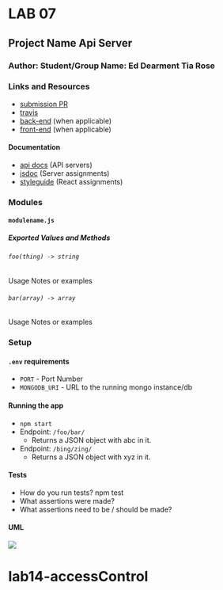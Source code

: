 # LAB 07

## Project Name Api Server

### Author: Student/Group Name: Ed Dearment Tia Rose

### Links and Resources
* [submission PR](https://github.com/yourname-401-advanced-javascript/lab-07/pull/1)
* [travis](https://travis-ci.com/yourname-401-advanced-javascript/lab-07)
* [back-end](https://immense-chamber-57517.herokuapp.com) (when applicable)
* [front-end](http://xyz.com) (when applicable)

#### Documentation
* [api docs](http://xyz.com) (API servers)
* [jsdoc](http://xyz.com) (Server assignments)
* [styleguide](http://xyz.com) (React assignments)

### Modules
#### `modulename.js`
##### Exported Values and Methods

###### `foo(thing) -> string`
Usage Notes or examples

###### `bar(array) -> array`
Usage Notes or examples

### Setup
#### `.env` requirements
* `PORT` - Port Number
* `MONGODB_URI` - URL to the running mongo instance/db

#### Running the app
* `npm start`
* Endpoint: `/foo/bar/`
  * Returns a JSON object with abc in it.
* Endpoint: `/bing/zing/`
  * Returns a JSON object with xyz in it.
  
#### Tests
* How do you run tests?
npm test
* What assertions were made?
* What assertions need to be / should be made?

#### UML
![](../assets/Lab7_UML.jpg)
# lab14-accessControl
